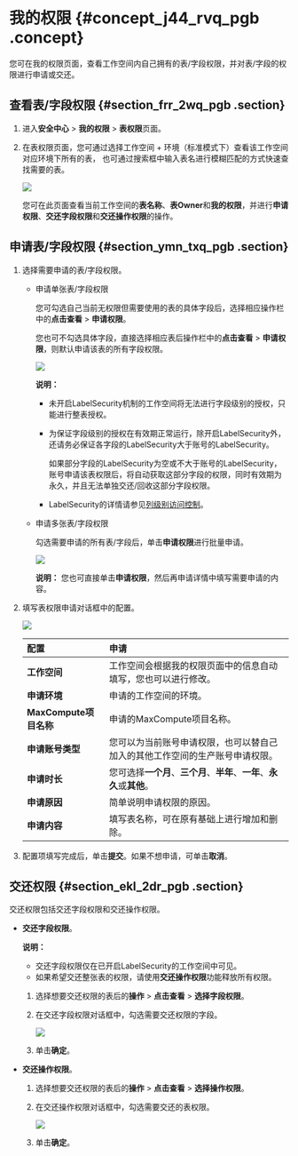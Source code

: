 # 我的权限 {#concept_j44_rvq_pgb .concept}

您可在我的权限页面，查看工作空间内自己拥有的表/字段权限，并对表/字段的权限进行申请或交还。

## 查看表/字段权限 {#section_frr_2wq_pgb .section}

1.  进入**安全中心** \> **我的权限** \> **表权限**页面。
2.  在表权限页面，您可通过选择工作空间 + 环境（标准模式下）查看该工作空间对应环境下所有的表， 也可通过搜索框中输入表名进行模糊匹配的方式快速查找需要的表。

    ![](http://static-aliyun-doc.oss-cn-hangzhou.aliyuncs.com/assets/img/122354/155131978438279_zh-CN.png)

    您可在此页面查看当前工作空间的**表名称**、**表Owner**和**我的权限**，并进行**申请权限**、**交还字段权限**和**交还操作权限**的操作。


## 申请表/字段权限 {#section_ymn_txq_pgb .section}

1.  选择需要申请的表/字段权限。
    -   申请单张表/字段权限

        您可勾选自己当前无权限但需要使用的表的具体字段后，选择相应操作栏中的**点击查看** \> **申请权限**。

        您也可不勾选具体字段，直接选择相应表后操作栏中的**点击查看** \> **申请权限**，则默认申请该表的所有字段权限。

        ![](http://static-aliyun-doc.oss-cn-hangzhou.aliyuncs.com/assets/img/122354/155131978438280_zh-CN.png)

        **说明：** 

        -   未开启LabelSecurity机制的工作空间将无法进行字段级别的授权，只能进行整表授权。
        -   为保证字段级别的授权在有效期正常运行，除开启LabelSecurity外，还请务必保证各字段的LabelSecurity大于账号的LabelSecurity。

            如果部分字段的LabelSecurity为空或不大于账号的LabelSecurity，账号申请该表权限后，将自动获取这部分字段的权限，同时有效期为永久，并且无法单独交还/回收这部分字段权限。

        -   LabelSecurity的详情请参见[列级别访问控制](../../../../../cn.zh-CN/安全指南/安全功能详解/列级别访问控制.md#)。
    -   申请多张表/字段权限

        勾选需要申请的所有表/字段后，单击**申请权限**进行批量申请。

        ![](http://static-aliyun-doc.oss-cn-hangzhou.aliyuncs.com/assets/img/122354/155131978438285_zh-CN.png)

        **说明：** 您也可直接单击**申请权限**，然后再申请详情中填写需要申请的内容。

2.  填写表权限申请对话框中的配置。

    ![](http://static-aliyun-doc.oss-cn-hangzhou.aliyuncs.com/assets/img/122354/155131978438287_zh-CN.png)

    |配置|申请|
    |:-|:-|
    |**工作空间**|工作空间会根据我的权限页面中的信息自动填写，您也可以进行修改。|
    |**申请环境**|申请的工作空间的环境。|
    |**MaxCompute项目名称**|申请的MaxCompute项目名称。|
    |**申请账号类型**|您可以为当前账号申请权限，也可以替自己加入的其他工作空间的生产账号申请权限。|
    |**申请时长**|您可选择**一个月**、**三个月**、**半年**、**一年**、**永久**或**其他**。|
    |**申请原因**|简单说明申请权限的原因。|
    |**申请内容**|填写表名称，可在原有基础上进行增加和删除。|

3.  配置项填写完成后，单击**提交**。如果不想申请，可单击**取消**。

## 交还权限 {#section_ekl_2dr_pgb .section}

交还权限包括交还字段权限和交还操作权限。

-   **交还字段权限**。

    **说明：** 

    -   交还字段权限仅在已开启LabelSecurity的工作空间中可见。
    -   如果希望交还整张表的权限，请使用**交还操作权限**功能释放所有权限。
    1.  选择想要交还权限的表后的**操作** \> **点击查看** \> **选择字段权限**。
    2.  在交还字段权限对话框中，勾选需要交还权限的字段。

        ![](http://static-aliyun-doc.oss-cn-hangzhou.aliyuncs.com/assets/img/122354/155131978438290_zh-CN.png)

    3.  单击**确定**。
-   **交还操作权限**。
    1.  选择想要交还权限的表后的**操作** \> **点击查看** \> **选择操作权限**。
    2.  在交还操作权限对话框中，勾选需要交还的表权限。

        ![](http://static-aliyun-doc.oss-cn-hangzhou.aliyuncs.com/assets/img/122354/155131978438291_zh-CN.png)

    3.  单击**确定**。

